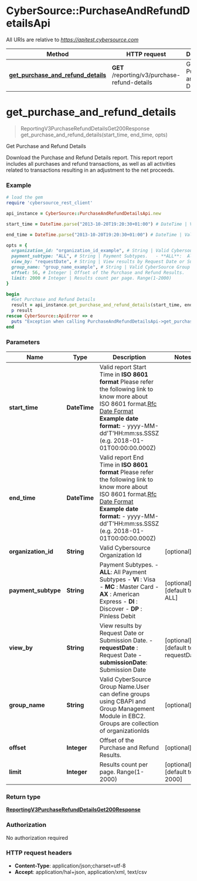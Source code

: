 # CyberSource::PurchaseAndRefundDetailsApi

All URIs are relative to *https://apitest.cybersource.com*

Method | HTTP request | Description
------------- | ------------- | -------------
[**get_purchase_and_refund_details**](PurchaseAndRefundDetailsApi.md#get_purchase_and_refund_details) | **GET** /reporting/v3/purchase-refund-details | Get Purchase and Refund Details


# **get_purchase_and_refund_details**
> ReportingV3PurchaseRefundDetailsGet200Response get_purchase_and_refund_details(start_time, end_time, opts)

Get Purchase and Refund Details

Download the Purchase and Refund Details report. This report report includes all purchases and refund transactions, as well as all activities related to transactions resulting in an adjustment to the net proceeds. 

### Example
```ruby
# load the gem
require 'cybersource_rest_client'

api_instance = CyberSource::PurchaseAndRefundDetailsApi.new

start_time = DateTime.parse("2013-10-20T19:20:30+01:00") # DateTime | Valid report Start Time in **ISO 8601 format** Please refer the following link to know more about ISO 8601 format.[Rfc Date Format](https://xml2rfc.tools.ietf.org/public/rfc/html/rfc3339.html#anchor14)  **Example date format:**   - yyyy-MM-dd'T'HH:mm:ss.SSSZ (e.g. 2018-01-01T00:00:00.000Z) 

end_time = DateTime.parse("2013-10-20T19:20:30+01:00") # DateTime | Valid report End Time in **ISO 8601 format** Please refer the following link to know more about ISO 8601 format.[Rfc Date Format](https://xml2rfc.tools.ietf.org/public/rfc/html/rfc3339.html#anchor14)  **Example date format:**   - yyyy-MM-dd'T'HH:mm:ss.SSSZ (e.g. 2018-01-01T00:00:00.000Z) 

opts = { 
  organization_id: "organization_id_example", # String | Valid Cybersource Organization Id
  payment_subtype: "ALL", # String | Payment Subtypes.   - **ALL**:  All Payment Subtypes   - **VI** :  Visa   - **MC** :  Master Card   - **AX** :  American Express   - **DI** :  Discover   - **DP** :  Pinless Debit 
  view_by: "requestDate", # String | View results by Request Date or Submission Date.   - **requestDate** : Request Date   - **submissionDate**: Submission Date 
  group_name: "group_name_example", # String | Valid CyberSource Group Name.User can define groups using CBAPI and Group Management Module in EBC2. Groups are collection of organizationIds
  offset: 56, # Integer | Offset of the Purchase and Refund Results.
  limit: 2000 # Integer | Results count per page. Range(1-2000)
}

begin
  #Get Purchase and Refund Details
  result = api_instance.get_purchase_and_refund_details(start_time, end_time, opts)
  p result
rescue CyberSource::ApiError => e
  puts "Exception when calling PurchaseAndRefundDetailsApi->get_purchase_and_refund_details: #{e}"
end
```

### Parameters

Name | Type | Description  | Notes
------------- | ------------- | ------------- | -------------
 **start_time** | **DateTime**| Valid report Start Time in **ISO 8601 format** Please refer the following link to know more about ISO 8601 format.[Rfc Date Format](https://xml2rfc.tools.ietf.org/public/rfc/html/rfc3339.html#anchor14)  **Example date format:**   - yyyy-MM-dd&#39;T&#39;HH:mm:ss.SSSZ (e.g. 2018-01-01T00:00:00.000Z)  | 
 **end_time** | **DateTime**| Valid report End Time in **ISO 8601 format** Please refer the following link to know more about ISO 8601 format.[Rfc Date Format](https://xml2rfc.tools.ietf.org/public/rfc/html/rfc3339.html#anchor14)  **Example date format:**   - yyyy-MM-dd&#39;T&#39;HH:mm:ss.SSSZ (e.g. 2018-01-01T00:00:00.000Z)  | 
 **organization_id** | **String**| Valid Cybersource Organization Id | [optional] 
 **payment_subtype** | **String**| Payment Subtypes.   - **ALL**:  All Payment Subtypes   - **VI** :  Visa   - **MC** :  Master Card   - **AX** :  American Express   - **DI** :  Discover   - **DP** :  Pinless Debit  | [optional] [default to ALL]
 **view_by** | **String**| View results by Request Date or Submission Date.   - **requestDate** : Request Date   - **submissionDate**: Submission Date  | [optional] [default to requestDate]
 **group_name** | **String**| Valid CyberSource Group Name.User can define groups using CBAPI and Group Management Module in EBC2. Groups are collection of organizationIds | [optional] 
 **offset** | **Integer**| Offset of the Purchase and Refund Results. | [optional] 
 **limit** | **Integer**| Results count per page. Range(1-2000) | [optional] [default to 2000]

### Return type

[**ReportingV3PurchaseRefundDetailsGet200Response**](ReportingV3PurchaseRefundDetailsGet200Response.md)

### Authorization

No authorization required

### HTTP request headers

 - **Content-Type**: application/json;charset=utf-8
 - **Accept**: application/hal+json, application/xml, text/csv



